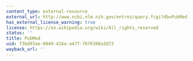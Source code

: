 ```yaml
---
content_type: external-resource
external_url: http://www.ncbi.nlm.nih.gov/entrez/query.fcgi?db=PubMed
has_external_license_warning: true
license: https://en.wikipedia.org/wiki/All_rights_reserved
status: ''
title: PubMed
uid: f3bd93ae-0049-416a-a47f-7676388a3d73
wayback_url: ''
---
```

